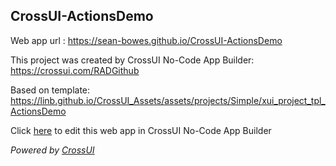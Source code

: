 ## CrossUI-ActionsDemo
Web app url : https://sean-bowes.github.io/CrossUI-ActionsDemo

This project was created by CrossUI No-Code App Builder: https://crossui.com/RADGithub

Based on template: https://linb.github.io/CrossUI_Assets/assets/projects/Simple/xui_project_tpl_ActionsDemo

Click [here](https://crossui.com/RADGithub/#!from=github&owner=sean-bowes&repo=CrossUI-ActionsDemo) to edit this web app in CrossUI No-Code App Builder

<i>Powered by [CrossUI](https://crossui.com)</i>
